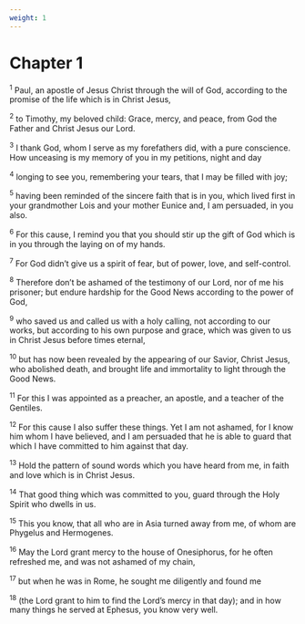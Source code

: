 ```yaml
---
weight: 1
---
```


# Chapter 1

<sup>1</sup> Paul, an apostle of Jesus Christ through the will of God, according to the promise of the life which is in Christ Jesus, 

<sup>2</sup> to Timothy, my beloved child: Grace, mercy, and peace, from God the Father and Christ Jesus our Lord. 

<sup>3</sup> I thank God, whom I serve as my forefathers did, with a pure conscience. How unceasing is my memory of you in my petitions, night and day 

<sup>4</sup> longing to see you, remembering your tears, that I may be filled with joy; 

<sup>5</sup> having been reminded of the sincere faith that is in you, which lived first in your grandmother Lois and your mother Eunice and, I am persuaded, in you also. 

<sup>6</sup> For this cause, I remind you that you should stir up the gift of God which is in you through the laying on of my hands. 

<sup>7</sup> For God didn’t give us a spirit of fear, but of power, love, and self-control. 

<sup>8</sup> Therefore don’t be ashamed of the testimony of our Lord, nor of me his prisoner; but endure hardship for the Good News according to the power of God, 

<sup>9</sup> who saved us and called us with a holy calling, not according to our works, but according to his own purpose and grace, which was given to us in Christ Jesus before times eternal, 

<sup>10</sup> but has now been revealed by the appearing of our Savior, Christ Jesus, who abolished death, and brought life and immortality to light through the Good News. 

<sup>11</sup> For this I was appointed as a preacher, an apostle, and a teacher of the Gentiles. 

<sup>12</sup> For this cause I also suffer these things. Yet I am not ashamed, for I know him whom I have believed, and I am persuaded that he is able to guard that which I have committed to him against that day. 

<sup>13</sup> Hold the pattern of sound words which you have heard from me, in faith and love which is in Christ Jesus. 

<sup>14</sup> That good thing which was committed to you, guard through the Holy Spirit who dwells in us. 

<sup>15</sup> This you know, that all who are in Asia turned away from me, of whom are Phygelus and Hermogenes. 

<sup>16</sup> May the Lord grant mercy to the house of Onesiphorus, for he often refreshed me, and was not ashamed of my chain, 

<sup>17</sup> but when he was in Rome, he sought me diligently and found me 

<sup>18</sup> (the Lord grant to him to find the Lord’s mercy in that day); and in how many things he served at Ephesus, you know very well. 


